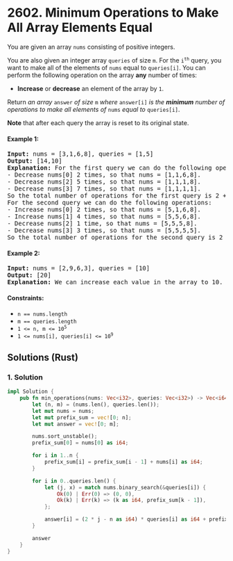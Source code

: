 # 2602. Minimum Operations to Make All Array Elements Equal
You are given an array `nums` consisting of positive integers.

You are also given an integer array `queries` of size `m`. For the <code>i<sup>th</sup></code> query, you want to make all of the elements of `nums` equal to `queries[i]`. You can perform the following operation on the array **any** number of times:

* **Increase** or **decrease** an element of the array by `1`.

Return *an array* `answer` *of size* `m` *where* `answer[i]` *is the **minimum** number of operations to make all elements of* `nums` *equal to* `queries[i]`.

**Note** that after each query the array is reset to its original state.

#### Example 1:
<pre>
<strong>Input:</strong> nums = [3,1,6,8], queries = [1,5]
<strong>Output:</strong> [14,10]
<strong>Explanation:</strong> For the first query we can do the following operations:
- Decrease nums[0] 2 times, so that nums = [1,1,6,8].
- Decrease nums[2] 5 times, so that nums = [1,1,1,8].
- Decrease nums[3] 7 times, so that nums = [1,1,1,1].
So the total number of operations for the first query is 2 + 5 + 7 = 14.
For the second query we can do the following operations:
- Increase nums[0] 2 times, so that nums = [5,1,6,8].
- Increase nums[1] 4 times, so that nums = [5,5,6,8].
- Decrease nums[2] 1 time, so that nums = [5,5,5,8].
- Decrease nums[3] 3 times, so that nums = [5,5,5,5].
So the total number of operations for the second query is 2 + 4 + 1 + 3 = 10.
</pre>

#### Example 2:
<pre>
<strong>Input:</strong> nums = [2,9,6,3], queries = [10]
<strong>Output:</strong> [20]
<strong>Explanation:</strong> We can increase each value in the array to 10. The total number of operations will be 8 + 1 + 4 + 7 = 20.
</pre>

#### Constraints:
* `n == nums.length`
* `m == queries.length`
* <code>1 <= n, m <= 10<sup>5</sup></code>
* <code>1 <= nums[i], queries[i] <= 10<sup>9</sup></code>

## Solutions (Rust)

### 1. Solution
```Rust
impl Solution {
    pub fn min_operations(nums: Vec<i32>, queries: Vec<i32>) -> Vec<i64> {
        let (n, m) = (nums.len(), queries.len());
        let mut nums = nums;
        let mut prefix_sum = vec![0; n];
        let mut answer = vec![0; m];

        nums.sort_unstable();
        prefix_sum[0] = nums[0] as i64;

        for i in 1..n {
            prefix_sum[i] = prefix_sum[i - 1] + nums[i] as i64;
        }

        for i in 0..queries.len() {
            let (j, x) = match nums.binary_search(&queries[i]) {
                Ok(0) | Err(0) => (0, 0),
                Ok(k) | Err(k) => (k as i64, prefix_sum[k - 1]),
            };

            answer[i] = (2 * j - n as i64) * queries[i] as i64 + prefix_sum[n - 1] - 2 * x;
        }

        answer
    }
}
```
